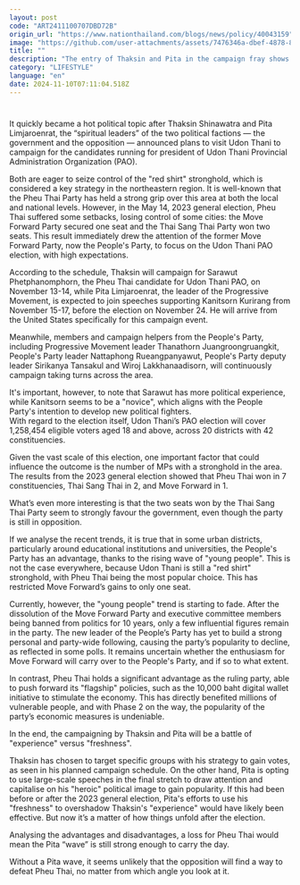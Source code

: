 ```yaml
---
layout: post
code: "ART2411100707DBD72B"
origin_url: "https://www.nationthailand.com/blogs/news/policy/40043159"
image: "https://github.com/user-attachments/assets/7476346a-dbef-4878-8664-5a81f877649e"
title: ""
description: "The entry of Thaksin and Pita in the campaign fray shows the importance of this ‘red shirt’ area"
category: "LIFESTYLE"
language: "en"
date: 2024-11-10T07:11:04.518Z
---
```


# 









It quickly became a hot political topic after Thaksin Shinawatra and Pita Limjaroenrat, the “spiritual leaders” of the two political factions — the government and the opposition — announced plans to visit Udon Thani to campaign for the candidates running for president of Udon Thani Provincial Administration Organization (PAO).

Both are eager to seize control of the "red shirt" stronghold, which is considered a key strategy in the northeastern region. It is well-known that the Pheu Thai Party has held a strong grip over this area at both the local and national levels. However, in the May 14, 2023 general election, Pheu Thai suffered some setbacks, losing control of some cities: the Move Forward Party secured one seat and the Thai Sang Thai Party won two seats. This result immediately drew the attention of the former Move Forward Party, now the People's Party, to focus on the Udon Thani PAO election, with high expectations.

According to the schedule, Thaksin will campaign for Sarawut Phetphanomphorn, the Pheu Thai candidate for Udon Thani PAO, on November 13-14, while Pita Limjaroenrat, the leader of the Progressive Movement, is expected to join speeches supporting Kanitsorn Kurirang from November 15-17, before the election on November 24. He will arrive from the United States specifically for this campaign event.

Meanwhile, members and campaign helpers from the People's Party, including Progressive Movement leader Thanathorn Juangroongruangkit, People's Party leader Nattaphong Rueangpanyawut, People's Party deputy leader Sirikanya Tansakul and Wiroj Lakkhanaadisorn, will continuously campaign taking turns across the area.

It's important, however, to note that Sarawut has more political experience, while Kanitsorn seems to be a "novice", which aligns with the People Party's intention to develop new political fighters.  
With regard to the election itself, Udon Thani’s PAO election will cover 1,258,454 eligible voters aged 18 and above, across 20 districts with 42 constituencies.

Given the vast scale of this election, one important factor that could influence the outcome is the number of MPs with a stronghold in the area. The results from the 2023 general election showed that Pheu Thai won in 7 constituencies, Thai Sang Thai in 2, and Move Forward in 1.

What’s even more interesting is that the two seats won by the Thai Sang Thai Party seem to strongly favour the government, even though the party is still in opposition.

If we analyse the recent trends, it is true that in some urban districts, particularly around educational institutions and universities, the People's Party has an advantage, thanks to the rising wave of "young people". This is not the case everywhere, because Udon Thani is still a "red shirt" stronghold, with Pheu Thai being the most popular choice. This has restricted Move Forward’s gains to only one seat.

Currently, however, the "young people" trend is starting to fade. After the dissolution of the Move Forward Party and executive committee members being banned from politics for 10 years, only a few influential figures remain in the party. The new leader of the People’s Party has yet to build a strong personal and party-wide following, causing the party’s popularity to decline, as reflected in some polls. It remains uncertain whether the enthusiasm for Move Forward will carry over to the People's Party, and if so to what extent.

In contrast, Pheu Thai holds a significant advantage as the ruling party, able to push forward its "flagship" policies, such as the 10,000 baht digital wallet initiative to stimulate the economy. This has directly benefited millions of vulnerable people, and with Phase 2 on the way, the popularity of the party’s economic measures is undeniable.

In the end, the campaigning by Thaksin and Pita will be a battle of "experience" versus "freshness".

Thaksin has chosen to target specific groups with his strategy to gain votes, as seen in his planned campaign schedule. On the other hand, Pita is opting to use large-scale speeches in the final stretch to draw attention and capitalise on his "heroic" political image to gain popularity. If this had been before or after the 2023 general election, Pita's efforts to use his "freshness" to overshadow Thaksin's "experience" would have likely been effective. But now it’s a matter of how things unfold after the election.

Analysing the advantages and disadvantages, a loss for Pheu Thai would mean the Pita “wave” is still strong enough to carry the day.

Without a Pita wave, it seems unlikely that the opposition will find a way to defeat Pheu Thai, no matter from which angle you look at it.